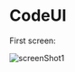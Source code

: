 # CodeUI

First screen: 

![screenShot1](https://user-images.githubusercontent.com/52162983/138830753-f6370b94-25a0-4c0e-bf4c-b93c7fa6c81f.png)
